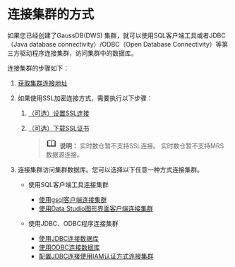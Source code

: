 # 连接集群的方式<a name="ZH-CN_TOPIC_0000001099136650"></a>

如果您已经创建了GaussDB\(DWS\) 集群，就可以使用SQL客户端工具或者JDBC（Java database connectivity）/ODBC（Open Database Connectivity）等第三方驱动程序连接集群，访问集群中的数据库。

连接集群的步骤如下：

1.  [获取集群连接地址](获取集群连接地址.md)
2.  如果使用SSL加密连接方式，需要执行以下步骤：
    1.  [（可选）设置SSL连接](（可选）设置SSL连接.md)
    2.  [（可选）下载SSL证书](（可选）下载SSL证书.md)

        >![](public_sys-resources/icon-note.gif) **说明：** 
        >实时数仓暂不支持SSL连接。
        >实时数仓暂不支持MRS数据源连接。


3.  连接集群访问集群数据库。您可以选择以下任意一种方式连接集群。
    -   使用SQL客户端工具连接集群
        -   [使用gsql客户端连接集群](使用gsql客户端连接集群.md)
        -   [使用Data Studio图形界面客户端连接集群](使用Data-Studio图形界面客户端连接集群.md)

    -   使用JDBC、ODBC程序连接集群
        -   [使用JDBC连接数据库](使用JDBC连接数据库.md)
        -   [使用ODBC连接数据库](使用ODBC连接数据库.md)
        -   [配置JDBC连接使用IAM认证方式连接集群](概述.md)



